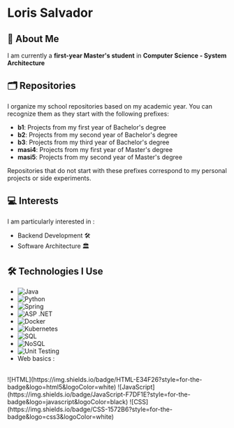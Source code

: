 # Loris Salvador

## 🌱 About Me

I am currently a **first-year Master's student** in **Computer Science - System Architecture**

##  🗂️ Repositories

I organize my school repositories based on my academic year. You can recognize them as they start with the following prefixes:

* **b1**: Projects from my first year of Bachelor's degree
* **b2**: Projects from my second year of Bachelor's degree
* **b3**: Projects from my third year of Bachelor's degree
* **masi4**: Projects from my first year of Master's degree
* **masi5**: Projects from my second year of Master's degree

Repositories that do not start with these prefixes correspond to my personal projects or side experiments.

## 💻 Interests

I am particularly interested in :

* Backend Development 🛠️
* Software Architecture 🏛️

## 🛠️ Technologies I Use  

- ![Java](https://img.shields.io/badge/Java-ED8B00?style=for-the-badge&logo=java&logoColor=white)
- ![Python](https://img.shields.io/badge/Python-3776AB?style=for-the-badge&logo=python&logoColor=white) 
- ![Spring](https://img.shields.io/badge/Spring-6DB33F?style=for-the-badge&logo=spring&logoColor=white)
- ![ASP .NET](https://img.shields.io/badge/ASP.NET-512BD4?style=for-the-badge&logo=dotnet&logoColor=white)
- ![Docker](https://img.shields.io/badge/Docker-2496ED?style=for-the-badge&logo=docker&logoColor=white)
- ![Kubernetes](https://img.shields.io/badge/Kubernetes-326CE5?style=for-the-badge&logo=kubernetes&logoColor=white)
- ![SQL](https://img.shields.io/badge/SQL-4479A1?style=for-the-badge&logo=mysql&logoColor=white) 
- ![NoSQL](https://img.shields.io/badge/NoSQL-4DB33D?style=for-the-badge&logo=mongodb&logoColor=white)
- ![Unit Testing](https://img.shields.io/badge/Unit_Testing-6DB33F?style=for-the-badge&logo=jest&logoColor=white)
- Web basics : <br>
<br>
![HTML](https://img.shields.io/badge/HTML-E34F26?style=for-the-badge&logo=html5&logoColor=white) ![JavaScript](https://img.shields.io/badge/JavaScript-F7DF1E?style=for-the-badge&logo=javascript&logoColor=black) ![CSS](https://img.shields.io/badge/CSS-1572B6?style=for-the-badge&logo=css3&logoColor=white)

